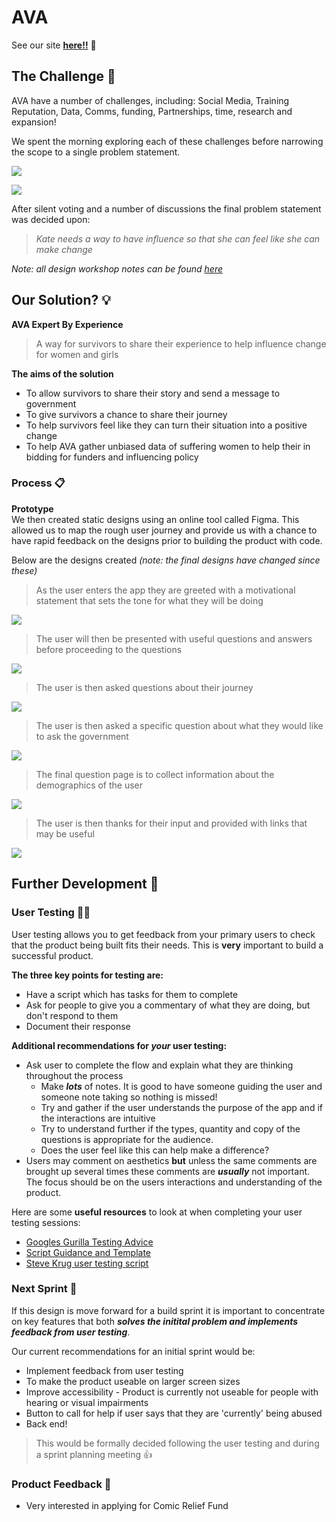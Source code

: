 # AVA
See our site __[here!!](https://ava-uk.surge.sh/)__ :eyes: 

## The Challenge :punch:

AVA have a number of challenges, including: Social Media, Training Reputation, Data, Comms, funding, Partnerships, time, research and expansion!

We spent the morning exploring each of these challenges before narrowing the scope to a single problem statement. 


![](https://files.gitter.im/Jen-Harris/PyBw/image.png)
  
![](https://files.gitter.im/Jen-Harris/jZXk/image.png)

After silent voting and a number of discussions the final problem statement was decided upon:

>*Kate needs a way to have influence so that she can feel like she can make change*



_*Note: all design workshop notes can be found [here](https://github.com/InFact-coop/AVA/blob/staging/designDay.md)*_

## Our Solution? :bulb: 

**AVA Expert By Experience** 

> A way for survivors to share their experience to help influence change for women and girls


 **The aims of the solution**
* To allow survivors to share their story and send a message to government
* To give survivors a chance to share their journey
* To help survivors feel like they can turn their situation into a positive change
* To help AVA gather unbiased data of suffering women to help their in bidding for funders and influencing policy


### Process :clipboard:


__Prototype__  
We then created static designs using an online tool called Figma. This allowed us to map the rough user journey and provide us with a chance to have rapid feedback on the designs prior to building the product with code. 

Below are the designs created _*(note: the final designs have changed since these)*_

> As the user enters the app they are greeted with a motivational statement that sets the tone for what they will be doing
> 
![](https://i.imgur.com/8yM8HpX.png)

> The user will then be presented with useful questions and answers before proceeding to the questions 

![](https://i.imgur.com/MOUMH8v.png)
  
> The user is then asked questions about their journey

![](https://i.imgur.com/kip4a6H.png)

> The user is then asked a specific question about what they would like to ask the government
> 
![](https://i.imgur.com/hXn3tHe.png)


> The final question page is to collect information about the demographics of the user
> 
![](https://i.imgur.com/n1zS9Nk.png)


> The user is then thanks for their input and provided with links that may be useful
> 
![](https://i.imgur.com/lFnEGaS.png)


## Further Development  :wrench:
### User Testing :two_women_holding_hands::two_women_holding_hands:
User testing allows you to get feedback from your primary users to check that the product being built fits their needs. This is __very__ important to build a successful product. 

__The three key points for testing are:__
- Have a script which has tasks for them to complete
- Ask for people to give you a commentary of what they are doing, but don't respond to them
- Document their response

__Additional recommendations for _*your*_ user testing:__
* Ask user to complete the flow and explain what they are thinking throughout the process 
    * Make __*lots*__ of notes. It is good to have someone guiding the user and someone note taking so nothing is missed!
    *  Try and gather if the user understands the purpose of the app and if the interactions are intuitive 
    *   Try to understand further if the types, quantity and copy of the questions is appropriate for the audience. 
    *   Does the user feel like this can help make a difference? 
* Users may comment on aesthetics __but__ unless the same comments are brought up several times these comments are __*usually*__ not important. The focus should be on the users interactions and understanding of the product.   

Here are some __useful resources__ to look at when completing your user testing sessions:
-  [Googles Gurilla Testing Advice](https://www.youtube.com/watch?v=0YL0xoSmyZI&feature=youtu.be)
- [Script Guidance and Template](https://github.com/foundersandcoders/master-reference/blob/master/coursebook/weeks-10-12/user-testing.md#1-planning)
- [Steve Krug user testing script](https://sensible.com/downloads/test-script.pdf)

### Next Sprint :runner: 
If this design is move forward for a build sprint it is important to concentrate on key features that both __*solves the initital problem and implements feedback from user testing*__.

Our current recommendations for an initial sprint would be:
* Implement feedback from user testing 
* To make the product useable on larger screen sizes 
* Improve accessibility - Product is currently not useable for people with hearing or visual impairments 
* Button to call for help if user says that they are 'currently' being abused 
* Back end! 

> This would be formally decided following the user testing and during a sprint planning meeting :+1: 

### Product Feedback :arrows_counterclockwise:

* Very interested in applying for Comic Relief Fund 
 
